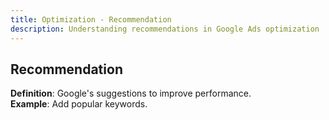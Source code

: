 ```yaml
---
title: Optimization - Recommendation
description: Understanding recommendations in Google Ads optimization
---
```


## Recommendation
**Definition**: Google's suggestions to improve performance.  
**Example**: Add popular keywords.